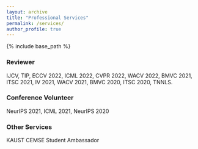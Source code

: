 ```yaml
---
layout: archive
title: "Professional Services"
permalink: /services/
author_profile: true
---
```


{% include base_path %}

<!-- ## Professional Services -->
### Reviewer
IJCV, TIP, ECCV 2022, ICML 2022, CVPR 2022, WACV 2022, BMVC 2021, ITSC 2021, IV 2021, WACV 2021, BMVC 2020, ITSC 2020, TNNLS.

### Conference Volunteer
NeurIPS 2021, ICML 2021, NeurIPS 2020

### Other Services
KAUST CEMSE Student Ambassador


